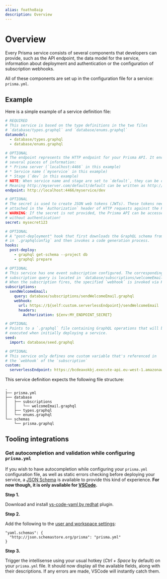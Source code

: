 ```yaml
---
alias: foatho8aip
description: Overview
---
```


# Overview

Every Prisma service consists of several components that developers can provide, such as the API endpoint, the data model for the service, information about deployment and authentication or the configuration of subscription webhooks.

All of these components are set up in the configuration file for a service: `prisma.yml`.

## Example

Here is a simple example of a service definition file:

```yml
# REQUIRED
# This service is based on the type definitions in the two files
# `database/types.graphql` and `database/enums.graphql`
datamodel:
  - database/types.graphql
  - database/enums.graphql

# OPTIONAL
# The endpoint represents the HTTP endpoint for your Prisma API. It encodes
# several pieces of information:
# * Prisma server (`localhost:4466` in this example)
# * Service name (`myservice` in this example)
# * Stage (`dev` in this example)
# NOTE: When service name and stage are set to `default`, they can be omitted.
# Meaning http://myserver.com/default/default can be written as http://myserver.com.
endpoint: http://localhost:4466/myservice/dev

# OPTIONAL
# The secret is used to create JSON web tokens (JWTs). These tokens need to be
# attached in the `Authorization` header of HTTP requests against the Prisma endpoint.
# WARNING: If the secret is not provided, the Prisma API can be accessed
# without authentication!
secret: mysecret123

# OPTIONAL
# A "post-deployment" hook that first downloads the GraphQL schema from an endpoint configured
# in `.graphqlconfig` and then invokes a code generation process.
hooks:
  post-deploy:
    - graphql get-schema --project db
    - graphql prepare

# OPTIONAL
# This service has one event subscription configured. The corresponding
# subscription query is located in `database/subscriptions/welcomeEmail.graphql`.
# When the subscription fires, the specified `webhook` is invoked via HTTP.
subscriptions:
  sendWelcomeEmail:
    query: database/subscriptions/sendWelcomeEmail.graphql
    webhook:
      url: https://${self:custom.serverlessEndpoint}/sendWelcomeEmail
      headers:
        Authorization: ${env:MY_ENDPOINT_SECRET}

# OPTIONAL
# Points to a `.graphql` file containing GraphQL operations that will be
# executed when initially deploying a service.
seed:
  import: database/seed.graphql

# OPTIONAL
# This service only defines one custom variable that's referenced in
# the `webhook` of the `subscription`
custom:
  serverlessEndpoint: https://bcdeaxokbj.execute-api.eu-west-1.amazonaws.com/dev
```

This service definition expects the following file structure:

```
.
├── prisma.yml
├── database
│   ├── subscriptions
│   │   └── welcomeEmail.graphql
│   ├── types.graphql
│   └── enums.graphql
└── schemas
    └── prisma.graphql
```

## Tooling integrations

### Get autocompletion and validation while configuring `prisma.yml`

If you wish to have autocompletion while configuring your `prisma.yml` configuration file, as well as static errors checking before deploying your service, a [JSON Schema](https://github.com/graphcool/prisma-json-schema) is available to provide this kind of experience.
**For now though, it is only available for [VSCode](https://code.visualstudio.com/).**

**Step 1.**

Download and install [vs-code-yaml by redhat](https://github.com/redhat-developer/vscode-yaml) plugin.

**Step 2.**

Add the following to the [user and workspace settings](https://code.visualstudio.com/docs/getstarted/settings#_creating-user-and-workspace-settings):

```
"yaml.schemas": {
  "http://json.schemastore.org/prisma": "prisma.yml"
}
```
**Step 3.**

Trigger the intellisense using your usual hotkey (*Ctrl + Space* by default) on your `prisma.yml` file. It should now display all the available fields, along with their descriptions. If any errors are made, VSCode will instantly catch them.